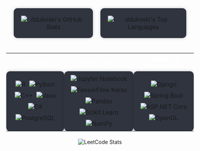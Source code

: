 <div align="center">
  <table style="width: 100%; border-collapse: separate; border-spacing: 20px;">
    <tr>
      <td valign="top" style="padding:20px; text-align:center; border-radius:10px; background-color:#2f343f; box-shadow: 0 0 10px rgba(0, 0, 0, 0.2);">
        <div style="display: flex; flex-direction: column; align-items: center; justify-content: center; height: 100%;">
          <img src="https://github-readme-stats.vercel.app/api?username=ddukoski&theme=darcula&show_icons=true&hide_border=true&count_private=true" alt="ddukoski's GitHub Stats" />
        </div>
      </td>
      <td valign="top" style="padding:20px; text-align:center; border-radius:10px; background-color:#2f343f; box-shadow: 0 0 10px rgba(0, 0, 0, 0.2);">
        <div style="display: flex; flex-direction: column; align-items: center; justify-content: center; height: 100%;">
          <img src="https://github-readme-stats.vercel.app/api/top-langs/?username=ddukoski&theme=darcula&show_icons=true&hide_border=true&layout=compact" alt="ddukoski's Top Languages" />
        </div>
      </td>
    </tr>
  </table>
</div>

<div style="margin-top: 20px;">
  <table style="width: 100%;">
    <tr>
      <th style="text-align: center; color: white;">Languages</th>
      <th style="text-align: center; color: white;">Math & Data</th>
      <th style="text-align: center; color: white;">Libraries & Frameworks</th>
    </tr>
    <tr>
      <td style="text-align: center; background-color:#2f343f; padding: 10px; border-radius: 10px; box-shadow: 0 0 10px rgba(0, 0, 0, 0.2);">
        <div style="display: flex; flex-wrap: wrap; justify-content: center; gap: 10px;">
          <img src="https://img.shields.io/badge/-R-276DC3?style=for-the-badge&logo=r&logoColor=white" alt="R" />
          <img src="https://img.shields.io/badge/-Python-3776AB?style=for-the-badge&logo=python&logoColor=white" alt="Python" />
          <img src="https://img.shields.io/badge/-C++-00599C?style=for-the-badge&logo=c%2B%2B&logoColor=white" alt="C++" />
          <img src="https://img.shields.io/badge/-Java-ED8B00?style=for-the-badge&logo=java&logoColor=white" alt="Java" />
          <img src="https://img.shields.io/badge/-C%23-239120?style=for-the-badge&logo=c-sharp&logoColor=white" alt="C#" />
          <img src="https://img.shields.io/badge/-PostgreSQL-316192?style=for-the-badge&logo=postgresql&logoColor=white" alt="PostgreSQL" />
        </div>
      </td>
      <td style="text-align: center; background-color:#2f343f; padding: 10px; border-radius: 10px; box-shadow: 0 0 10px rgba(0, 0, 0, 0.2);">
        <div style="display: flex; flex-wrap: wrap; justify-content: center; gap: 10px;">
          <img src="https://img.shields.io/badge/-Jupyter%20Notebook-F37626?style=for-the-badge&logo=jupyter&logoColor=white" alt="Jupyter Notebook" />
          <img src="https://img.shields.io/badge/-TensorFlow%20Keras-FF6F00?style=for-the-badge&logo=tensorflow&logoColor=white" alt="TensorFlow Keras" />
          <img src="https://img.shields.io/badge/-Pandas-150458?style=for-the-badge&logo=pandas&logoColor=white" alt="Pandas" />
          <img src="https://img.shields.io/badge/-Scikit%20Learn-F7931E?style=for-the-badge&logo=scikit-learn&logoColor=white" alt="Scikit Learn" />
          <img src="https://img.shields.io/badge/-NumPy LinAlg-013243?style=for-the-badge&logo=numpy&logoColor=white" alt="NumPy" />
        </div>
      </td>
      <td style="text-align: center; background-color:#2f343f; padding: 10px; border-radius: 10px; box-shadow: 0 0 10px rgba(0, 0, 0, 0.2);">
        <div style="display: flex; flex-wrap: wrap; justify-content: center; gap: 10px;">
          <img src="https://img.shields.io/badge/-Django-092E20?style=for-the-badge&logo=django&logoColor=white" alt="Django" />
          <img src="https://img.shields.io/badge/-Spring%20Boot-6DB33F?style=for-the-badge&logo=spring-boot&logoColor=white" alt="Spring Boot" />
          <img src="https://img.shields.io/badge/-ASP.NET%20Core-512BD4?style=for-the-badge&logo=asp.net&logoColor=white" alt="ASP.NET Core" />
          <img src="https://img.shields.io/badge/-OpenGL-5586A4?style=for-the-badge&logo=opengl&logoColor=white" alt="OpenGL" />
        </div>
      </td>
    </tr>
  </table>
</div>

<div style="text-align: center; margin-top: 20px;">
  <img src="https://leetcard.jacoblin.cool/davidduko?theme=dark&font=JetBrains%20Mono" alt="LeetCode Stats" />
</div>

